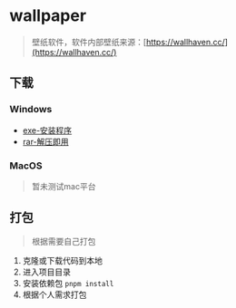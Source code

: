 # wallpaper

> 壁纸软件，软件内部壁纸来源：[https://wallhaven.cc/](https://wallhaven.cc/)

## 下载

### Windows

+ [exe-安装程序](https://gitee.com/T-_-C/wallpaper/releases/download/V1.0/wallpaper-1.0.0-setup.exe)
+ [rar-解压即用](https://gitee.com/T-_-C/wallpaper/releases/download/V1.0/wallpaper-win-1.0.0.rar)

### MacOS

> 暂未测试mac平台

## 打包

> 根据需要自己打包

1. 克隆或下载代码到本地
2. 进入项目目录
3. 安装依赖包 `pnpm install  `
4. 根据个人需求打包

